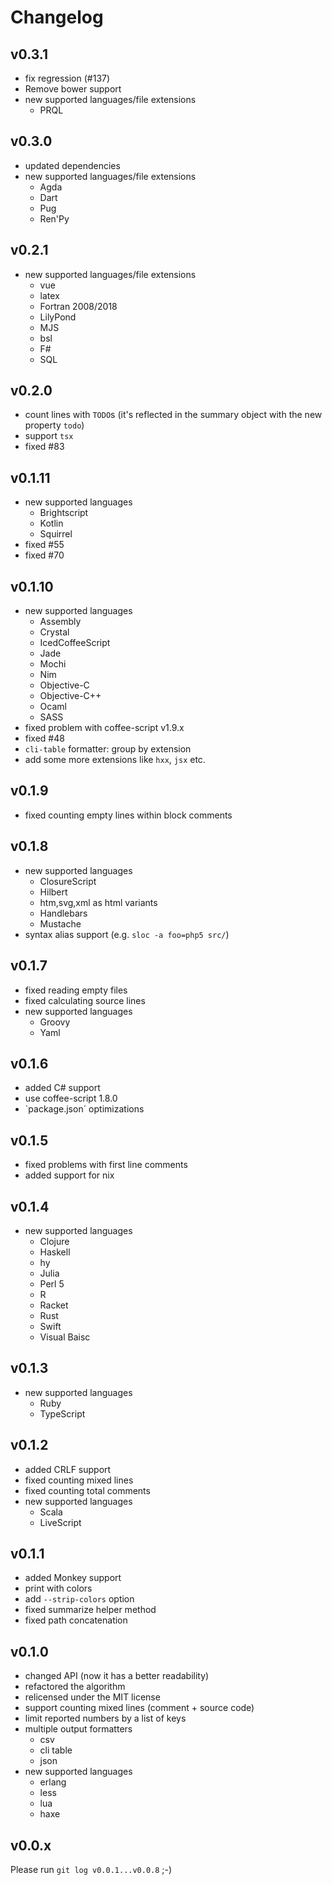 # Changelog

## v0.3.1

- fix regression (#137)
- Remove bower support
- new supported languages/file extensions
  - PRQL

## v0.3.0

- updated dependencies
- new supported languages/file extensions
  - Agda
  - Dart
  - Pug
  - Ren'Py

## v0.2.1

- new supported languages/file extensions
  - vue
  - latex
  - Fortran 2008/2018
  - LilyPond
  - MJS
  - bsl
  - F#
  - SQL

## v0.2.0

- count lines with `TODO`s
  (it's reflected in the summary object with the new property `todo`)
- support `tsx`
- fixed #83

## v0.1.11

- new supported languages
  - Brightscript
  - Kotlin
  - Squirrel
- fixed #55
- fixed #70

## v0.1.10

- new supported languages
  - Assembly
  - Crystal
  - IcedCoffeeScript
  - Jade
  - Mochi
  - Nim
  - Objective-C
  - Objective-C++
  - Ocaml
  - SASS
- fixed problem with coffee-script v1.9.x
- fixed #48
- `cli-table` formatter: group by extension
- add some more extensions like `hxx`, `jsx` etc.

## v0.1.9

- fixed counting empty lines within block comments

## v0.1.8

- new supported languages
    - ClosureScript
    - Hilbert
    - htm,svg,xml as html variants
    - Handlebars
    - Mustache
- syntax alias support (e.g. `sloc -a foo=php5 src/`)

## v0.1.7

- fixed reading empty files
- fixed calculating source lines
- new supported languages
    - Groovy
    - Yaml

## v0.1.6

- added C# support
- use coffee-script 1.8.0
- `package.json´ optimizations

## v0.1.5

- fixed problems with first line comments
- added support for nix

## v0.1.4

- new supported languages
    - Clojure
    - Haskell
    - hy
    - Julia
    - Perl 5
    - R
    - Racket
    - Rust
    - Swift
    - Visual Baisc

## v0.1.3

- new supported languages
    - Ruby
    - TypeScript

## v0.1.2

- added CRLF support
- fixed counting mixed lines
- fixed counting total comments
- new supported languages
    - Scala
    - LiveScript

## v0.1.1

- added Monkey support
- print with colors
- add `--strip-colors` option
- fixed summarize helper method
- fixed path concatenation

## v0.1.0

- changed API (now it has a better readability)
- refactored the algorithm
- relicensed under the MIT license
- support counting mixed lines (comment + source code)
- limit reported numbers by a list of keys
- multiple output formatters
    - csv
    - cli table
    - json
- new supported languages
    - erlang
    - less
    - lua
    - haxe

## v0.0.x

Please run `git log v0.0.1...v0.0.8` ;-)
